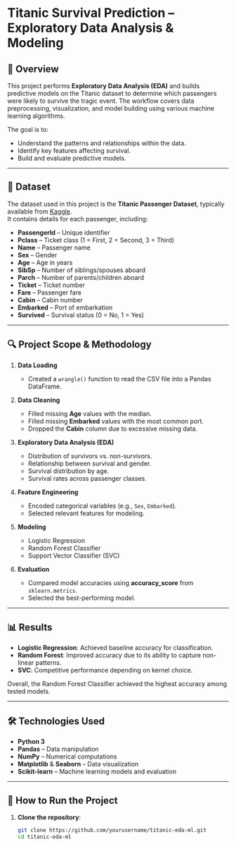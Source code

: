# Titanic Survival Prediction – Exploratory Data Analysis & Modeling

## 📌 Overview
This project performs **Exploratory Data Analysis (EDA)** and builds predictive models on the Titanic dataset to determine which passengers were likely to survive the tragic event. The workflow covers data preprocessing, visualization, and model building using various machine learning algorithms.

The goal is to:
- Understand the patterns and relationships within the data.
- Identify key features affecting survival.
- Build and evaluate predictive models.

---

## 📂 Dataset
The dataset used in this project is the **Titanic Passenger Dataset**, typically available from [Kaggle](https://www.kaggle.com/c/titanic/data).  
It contains details for each passenger, including:
- **PassengerId** – Unique identifier
- **Pclass** – Ticket class (1 = First, 2 = Second, 3 = Third)
- **Name** – Passenger name
- **Sex** – Gender
- **Age** – Age in years
- **SibSp** – Number of siblings/spouses aboard
- **Parch** – Number of parents/children aboard
- **Ticket** – Ticket number
- **Fare** – Passenger fare
- **Cabin** – Cabin number
- **Embarked** – Port of embarkation
- **Survived** – Survival status (0 = No, 1 = Yes)

---

## 🔍 Project Scope & Methodology
1. **Data Loading**
   - Created a `wrangle()` function to read the CSV file into a Pandas DataFrame.

2. **Data Cleaning**
   - Filled missing **Age** values with the median.
   - Filled missing **Embarked** values with the most common port.
   - Dropped the **Cabin** column due to excessive missing data.

3. **Exploratory Data Analysis (EDA)**
   - Distribution of survivors vs. non-survivors.
   - Relationship between survival and gender.
   - Survival distribution by age.
   - Survival rates across passenger classes.

4. **Feature Engineering**
   - Encoded categorical variables (e.g., `Sex`, `Embarked`).
   - Selected relevant features for modeling.

5. **Modeling**
   - Logistic Regression
   - Random Forest Classifier
   - Support Vector Classifier (SVC)

6. **Evaluation**
   - Compared model accuracies using **accuracy_score** from `sklearn.metrics`.
   - Selected the best-performing model.

---

## 📊 Results
- **Logistic Regression**: Achieved baseline accuracy for classification.
- **Random Forest**: Improved accuracy due to its ability to capture non-linear patterns.
- **SVC**: Competitive performance depending on kernel choice.
  
Overall, the Random Forest Classifier achieved the highest accuracy among tested models.

---

## 🛠 Technologies Used
- **Python 3**
- **Pandas** – Data manipulation
- **NumPy** – Numerical computations
- **Matplotlib** & **Seaborn** – Data visualization
- **Scikit-learn** – Machine learning models and evaluation

---

## 🚀 How to Run the Project
1. **Clone the repository**:
   ```bash
   git clone https://github.com/yourusername/titanic-eda-ml.git
   cd titanic-eda-ml


